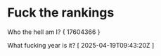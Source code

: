 # Fuck the rankings

Who the hell am I?
{ 17604366 }

What fucking year is it?
[ 2025-04-19T09:43:20Z ]
